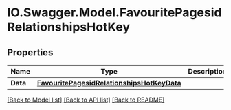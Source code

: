 # IO.Swagger.Model.FavouritePagesidRelationshipsHotKey
## Properties

Name | Type | Description | Notes
------------ | ------------- | ------------- | -------------
**Data** | [**FavouritePagesidRelationshipsHotKeyData**](FavouritePagesidRelationshipsHotKeyData.md) |  | [optional] 

[[Back to Model list]](../README.md#documentation-for-models) [[Back to API list]](../README.md#documentation-for-api-endpoints) [[Back to README]](../README.md)

